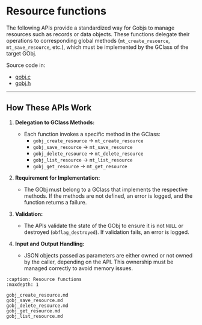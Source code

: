 # Resource functions

The following APIs provide a standardized way for Gobjs to manage resources such as records or data objects. These functions delegate their operations to corresponding global methods (`mt_create_resource`, `mt_save_resource`, etc.), which must be implemented by the GClass of the target GObj.

Source code in:
- [gobj.c](https://github.com/artgins/yunetas/blob/main/kernel/c/gobj-c/src/gobj.c)
- [gobj.h](https://github.com/artgins/yunetas/blob/main/kernel/c/gobj-c/src/gobj.h)

---

## How These APIs Work

1. **Delegation to GClass Methods:**
    - Each function invokes a specific method in the GClass:
        - `gobj_create_resource` → `mt_create_resource`
        - `gobj_save_resource` → `mt_save_resource`
        - `gobj_delete_resource` → `mt_delete_resource`
        - `gobj_list_resource` → `mt_list_resource`
        - `gobj_get_resource` → `mt_get_resource`

2. **Requirement for Implementation:**
    - The GObj must belong to a GClass that implements the respective methods. If the methods are not defined, an error is logged, and the function returns a failure.

3. **Validation:**
    - The APIs validate the state of the GObj to ensure it is not `NULL` or destroyed (`obflag_destroyed`). If validation fails, an error is logged.

4. **Input and Output Handling:**
    - JSON objects passed as parameters are either owned or not owned by the caller, depending on the API. This ownership must be managed correctly to avoid memory issues.


```{toctree}
:caption: Resource functions
:maxdepth: 1

gobj_create_resource.md
gobj_save_resource.md
gobj_delete_resource.md
gobj_get_resource.md
gobj_list_resource.md


```
